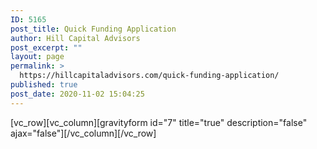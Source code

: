 ```yaml
---
ID: 5165
post_title: Quick Funding Application
author: Hill Capital Advisors
post_excerpt: ""
layout: page
permalink: >
  https://hillcapitaladvisors.com/quick-funding-application/
published: true
post_date: 2020-11-02 15:04:25
---
```

<p>[vc_row][vc_column][gravityform id="7" title="true" description="false" ajax="false"][/vc_column][/vc_row]</p>